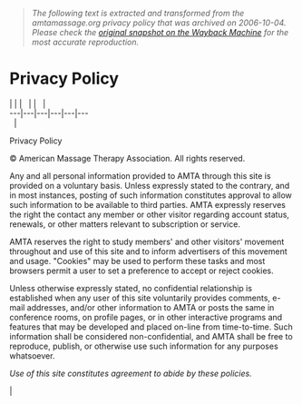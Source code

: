 > *The following text is extracted and transformed from the amtamassage.org privacy policy that was archived on 2006-10-04. Please check the [original snapshot on the Wayback Machine](https://web.archive.org/web/20061004233703id_/http%3A//www.amtamassage.org/privacy.html) for the most accurate reproduction.*

# Privacy Policy

|  |  |   |  |   |   
---|---|---|---|---|---  
  | 

Privacy Policy

© American Massage Therapy Association. All rights reserved.

Any and all personal information provided to AMTA through this site is provided on a voluntary basis. Unless expressly stated to the contrary, and in most instances, posting of such information constitutes approval to allow such information to be available to third parties. AMTA expressly reserves the right the contact any member or other visitor regarding account status, renewals, or other matters relevant to subscription or service.

AMTA reserves the right to study members' and other visitors' movement throughout and use of this site and to inform advertisers of this movement and usage. "Cookies" may be used to perform these tasks and most browsers permit a user to set a preference to accept or reject cookies.

Unless otherwise expressly stated, no confidential relationship is established when any user of this site voluntarily provides comments, e-mail addresses, and/or other information to AMTA or posts the same in conference rooms, on profile pages, or in other interactive programs and features that may be developed and placed on-line from time-to-time. Such information shall be considered non-confidential, and AMTA shall be free to reproduce, publish, or otherwise use such information for any purposes whatsoever. 

_Use of this site constitutes agreement to abide by these policies._

|  
